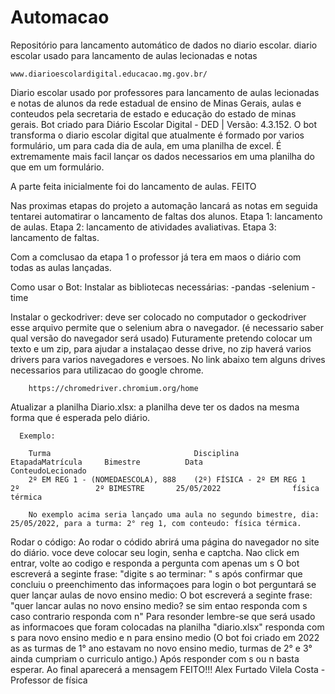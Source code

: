 # Automacao
Repositório para lancamento automático de dados no diario escolar. diario escolar usado para lancamento de aulas lecionadas e notas

    www.diarioescolardigital.educacao.mg.gov.br/

Diario escolar usado por professores para lancamento de aulas lecionadas e notas de alunos da rede estadual de ensino de Minas Gerais, aulas e conteudos pela secretaria de estado e educação do estado de minas gerais.
Bot criado para Diário Escolar Digital - DED | Versão: 4.3.152.
O bot transforma o diario escolar digital que atualmente é formado por varios formulário, um para cada dia de aula, em uma planilha de excel.
É extremamente mais facil lançar os dados necessarios em uma planilha do que em um formulário.

A parte feita inicialmente foi do lancamento de aulas. FEITO

Nas proximas etapas do projeto a automação lancará as notas em seguida tentarei automatirar o lancamento de faltas dos alunos.
  Etapa 1: lancamento de aulas.
  Etapa 2: lancamento de atividades avaliativas.
  Etapa 3: lancamento de faltas.

Com a comclusao da etapa 1 o professor já tera em maos o diário com todas as aulas lançadas.

Como usar o Bot:
  Instalar as bibliotecas necessárias:
    -pandas
    -selenium
    -time
    
  Instalar o geckodriver:
    deve ser colocado no computador o geckodriver esse arquivo permite que o selenium abra o navegador. (é necessario saber qual versão do navegador será usado)
        Futuramente pretendo colocar um texto e um zip, para ajudar a instalaçao desse drive, no zip haverá varios drivers para varios navegadores e versoes.
        No link abaixo tem alguns drives necessarios para utilizacao do google chrome.
        
        https://chromedriver.chromium.org/home
        
  Atualizar a planilha Diario.xlsx:
    a planilha deve ter os dados na mesma forma que é esperada pelo diário.
    
      Exemplo:
      
        Turma	                             Disciplina	                     EtapadaMatrícula	  Bimestre          Data	                  ConteudoLecionado	
        2º EM REG 1 - (NOMEDAESCOLA), 888	 (2º) FÍSICA - 2º EM REG 1	     2º	                2º BIMESTRE	      25/05/2022	            física térmica 
        
        No exemplo acima seria lançado uma aula no segundo bimestre, dia: 25/05/2022, para a turma: 2° reg 1, com conteudo: física térmica.
     
 
  Rodar o código:
    Ao rodar o códido abrirá uma página do navegador no site do diário.
    voce deve colocar seu login, senha e captcha.
    Nao click em entrar, volte ao codigo e responda a pergunta com apenas um s
      O bot escreverá a seginte frase: 
                                        "digite  s  ao terminar: " s
    após confirmar que concluiu o preenchimento das informaçoes para login o bot perguntará se quer lançar aulas de novo ensino medio:
      O bot escreverá a seginte frase:  
                                         "quer lancar aulas no novo ensino medio? 
                                          se sim entao responda com s 
                                          caso contrario responda com n"
      Para resonder lembre-se que será usado as informacoes que foram colocadas na planilha "diario.xlsx"
      responda com s para novo ensino medio e n para ensino medio 
        (O bot foi criado em 2022 as as turmas de 1° ano estavam no novo ensino medio, turmas de 2° e 3° ainda cumpriam o curriculo antigo.)
      Após responder com s ou n basta esperar. 
      Ao final aparecerá a mensagem FEITO!!!
                                                                                               Alex Furtado Vilela Costa - Professor de física  
    
    
    
